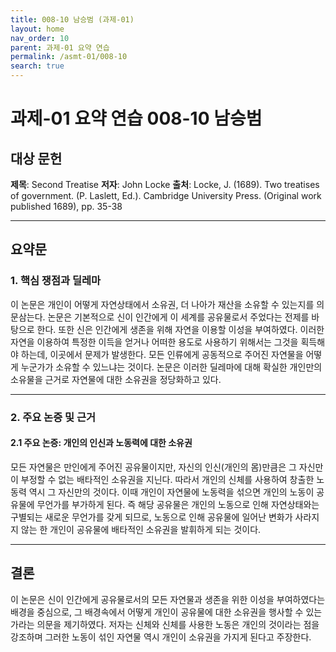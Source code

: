 ```yaml
---
title: 008-10 남승범 (과제-01)
layout: home
nav_order: 10
parent: 과제-01 요약 연습
permalink: /asmt-01/008-10
search: true
---
```


# 과제-01 요약 연습 008-10 남승범 

## 대상 문헌  
**제목**: Second Treatise
**저자**: John Locke
**출처**: Locke, J. (1689). Two treatises of government. (P. Laslett, Ed.). Cambridge University Press. (Original work published 1689), pp. 35-38

---

## 요약문  

### 1. 핵심 쟁점과 딜레마  
이 논문은 개인이 어떻게 자연상태에서 소유권, 더 나아가 재산을 소유할 수 있는지를 의문삼는다. 논문은 기본적으로 신이 인간에게 이 세계를 공유물로서 주었다는 전제를 바탕으로 한다. 또한 신은 인간에게 생존을 위해 자연을 이용할 이성을 부여하였다. 이러한 자연을 이용하여 특정한 이득을 얻거나 어떠한 용도로 사용하기 위해서는 그것을 획득해야 하는데, 이곳에서 문제가 발생한다. 모든 인류에게 공동적으로 주어진 자연물을 어떻게 누군가가 소유할 수 있느냐는 것이다. 논문은 이러한 딜레마에 대해 확실한 개인만의 소유물을 근거로 자연물에 대한 소유권을 정당화하고 있다.

---

### 2. 주요 논증 및 근거  

#### 2.1 주요 논증: 개인의 인신과 노동력에 대한 소유권
모든 자연물은 만인에게 주어진 공유물이지만, 자신의 인신(개인의 몸)만큼은 그 자신만이 부정할 수 없는 배타적인 소유권을 지닌다. 따라서 개인의 신체를 사용하여 창출한 노동력 역시 그 자신만의 것이다. 이때 개인이 자연물에 노동력을 섞으면 개인의 노동이 공유물에 무언가를 부가하게 된다. 즉 해당 공유물은 개인의 노동으로 인해 자연상태와는 구별되는 새로운 무언가를 갖게 되므로, 노동으로 인해 공유물에 일어난 변화가 사라지지 않는 한 개인이 공유물에 배타적인 소유권을 발휘하게 되는 것이다. 

---

## 결론  
이 논문은 신이 인간에게 공유물로서의 모든 자연물과 생존을 위한 이성을 부여하였다는 배경을 중심으로, 그 배경속에서 어떻게 개인이 공유물에 대한 소유권을 행사할 수 있는가라는 의문을 제기하였다. 저자는 신체와 신체를 사용한 노동은 개인의 것이라는 점을 강조하며 그러한 노동이 섞인 자연물 역시 개인이 소유권을 가지게 된다고 주장한다. 